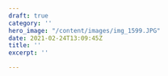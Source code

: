 ```yaml
---
draft: true
category: ''
hero_image: "/content/images/img_1599.JPG"
date: 2021-02-24T13:09:45Z
title: ''
excerpt: ''

---
```

